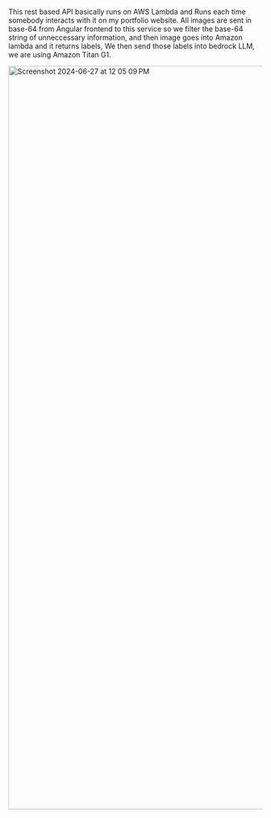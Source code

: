 This rest based API basically runs on AWS Lambda and Runs each time somebody interacts with it on my portfolio website.
All images are sent in base-64 from Angular frontend to this service so we filter the base-64 string of unneccessary information, and then image goes into Amazon lambda and it returns labels,
We then send those labels into bedrock LLM, we are using Amazon Titan G1.

<img width="1470" alt="Screenshot 2024-06-27 at 12 05 09 PM" src="https://github.com/kanwar280/ImageRekognition/assets/67856691/8a167590-8c0c-49cc-9b53-d2db90239a3c">
